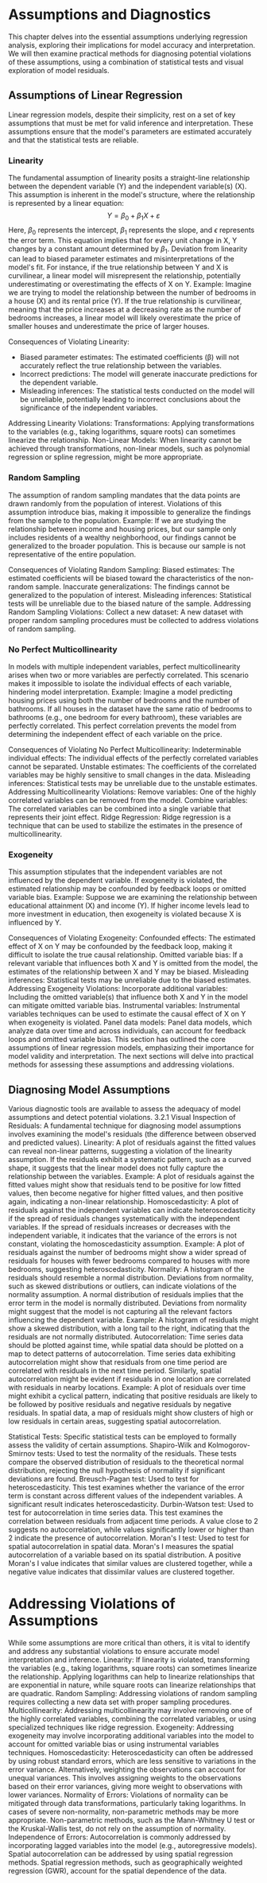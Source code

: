 # Assumptions and Diagnostics

This chapter delves into the essential assumptions underlying regression analysis, exploring their implications for model accuracy and interpretation. We will then examine practical methods for diagnosing potential violations of these assumptions, using a combination of statistical tests and visual exploration of model residuals.

## Assumptions of Linear Regression
Linear regression models, despite their simplicity, rest on a set of key assumptions that must be met for valid inference and interpretation. These assumptions ensure that the model's parameters are estimated accurately and that the statistical tests are reliable.

### Linearity 
The fundamental assumption of linearity posits a straight-line relationship between the dependent variable (Y) and the independent variable(s) (X). This assumption is inherent in the model's structure, where the relationship is represented by a linear equation: $$Y=\beta_0+\beta_1X+\varepsilon$$
Here, $\beta_0$ represents the intercept, $\beta_1$ represents the slope, and $\epsilon$ represents the error term. This equation implies that for every unit change in X, Y changes by a constant amount determined by $\beta_1$. 
Deviation from linearity can lead to biased parameter estimates and misinterpretations of the model's fit. For instance, if the true relationship between Y and X is curvilinear, a linear model will misrepresent the relationship, potentially underestimating or overestimating the effects of X on Y.
Example: Imagine we are trying to model the relationship between the number of bedrooms in a house (X) and its rental price (Y). If the true relationship is curvilinear, meaning that the price increases at a decreasing rate as the number of bedrooms increases, a linear model will likely overestimate the price of smaller houses and underestimate the price of larger houses.

Consequences of Violating Linearity:
* Biased parameter estimates: The estimated coefficients (β) will not accurately reflect the true relationship between the variables.
* Incorrect predictions: The model will generate inaccurate predictions for the dependent variable.
* Misleading inferences: The statistical tests conducted on the model will be unreliable, potentially leading to incorrect conclusions about the significance of the independent variables.

Addressing Linearity Violations:
Transformations: Applying transformations to the variables (e.g., taking logarithms, square roots) can sometimes linearize the relationship.
Non-Linear Models: When linearity cannot be achieved through transformations, non-linear models, such as polynomial regression or spline regression, might be more appropriate.

### Random Sampling
The assumption of random sampling mandates that the data points are drawn randomly from the population of interest. Violations of this assumption introduce bias, making it impossible to generalize the findings from the sample to the population.
Example: If we are studying the relationship between income and housing prices, but our sample only includes residents of a wealthy neighborhood, our findings cannot be generalized to the broader population. This is because our sample is not representative of the entire population.

Consequences of Violating Random Sampling:
Biased estimates: The estimated coefficients will be biased toward the characteristics of the non-random sample.
Inaccurate generalizations: The findings cannot be generalized to the population of interest.
Misleading inferences: Statistical tests will be unreliable due to the biased nature of the sample.
Addressing Random Sampling Violations:
Collect a new dataset: A new dataset with proper random sampling procedures must be collected to address violations of random sampling.

### No Perfect Multicollinearity
In models with multiple independent variables, perfect multicollinearity arises when two or more variables are perfectly correlated. This scenario makes it impossible to isolate the individual effects of each variable, hindering model interpretation.
Example: Imagine a model predicting housing prices using both the number of bedrooms and the number of bathrooms. If all houses in the dataset have the same ratio of bedrooms to bathrooms (e.g., one bedroom for every bathroom), these variables are perfectly correlated. This perfect correlation prevents the model from determining the independent effect of each variable on the price.

Consequences of Violating No Perfect Multicollinearity:
Indeterminable individual effects: The individual effects of the perfectly correlated variables cannot be separated.
Unstable estimates: The coefficients of the correlated variables may be highly sensitive to small changes in the data.
Misleading inferences: Statistical tests may be unreliable due to the unstable estimates.
Addressing Multicollinearity Violations:
Remove variables: One of the highly correlated variables can be removed from the model.
Combine variables: The correlated variables can be combined into a single variable that represents their joint effect.
Ridge Regression: Ridge regression is a technique that can be used to stabilize the estimates in the presence of multicollinearity.

### Exogeneity
This assumption stipulates that the independent variables are not influenced by the dependent variable. If exogeneity is violated, the estimated relationship may be confounded by feedback loops or omitted variable bias.
Example: Suppose we are examining the relationship between educational attainment (X) and income (Y). If higher income levels lead to more investment in education, then exogeneity is violated because X is influenced by Y.

Consequences of Violating Exogeneity:
Confounded effects: The estimated effect of X on Y may be confounded by the feedback loop, making it difficult to isolate the true causal relationship.
Omitted variable bias: If a relevant variable that influences both X and Y is omitted from the model, the estimates of the relationship between X and Y may be biased.
Misleading inferences: Statistical tests may be unreliable due to the biased estimates.
Addressing Exogeneity Violations:
Incorporate additional variables: Including the omitted variable(s) that influence both X and Y in the model can mitigate omitted variable bias.
Instrumental variables: Instrumental variables techniques can be used to estimate the causal effect of X on Y when exogeneity is violated.
Panel data models: Panel data models, which analyze data over time and across individuals, can account for feedback loops and omitted variable bias.
This section has outlined the core assumptions of linear regression models, emphasizing their importance for model validity and interpretation. The next sections will delve into practical methods for assessing these assumptions and addressing violations.


## Diagnosing Model Assumptions

Various diagnostic tools are available to assess the adequacy of model assumptions and detect potential violations.
3.2.1 Visual Inspection of Residuals: A fundamental technique for diagnosing model assumptions involves examining the model's residuals (the difference between observed and predicted values).
Linearity: A plot of residuals against the fitted values can reveal non-linear patterns, suggesting a violation of the linearity assumption. If the residuals exhibit a systematic pattern, such as a curved shape, it suggests that the linear model does not fully capture the relationship between the variables.
Example: A plot of residuals against the fitted values might show that residuals tend to be positive for low fitted values, then become negative for higher fitted values, and then positive again, indicating a non-linear relationship.
Homoscedasticity: A plot of residuals against the independent variables can indicate heteroscedasticity if the spread of residuals changes systematically with the independent variables. If the spread of residuals increases or decreases with the independent variable, it indicates that the variance of the errors is not constant, violating the homoscedasticity assumption.
Example: A plot of residuals against the number of bedrooms might show a wider spread of residuals for houses with fewer bedrooms compared to houses with more bedrooms, suggesting heteroscedasticity.
Normality: A histogram of the residuals should resemble a normal distribution. Deviations from normality, such as skewed distributions or outliers, can indicate violations of the normality assumption. A normal distribution of residuals implies that the error term in the model is normally distributed. Deviations from normality might suggest that the model is not capturing all the relevant factors influencing the dependent variable.
Example: A histogram of residuals might show a skewed distribution, with a long tail to the right, indicating that the residuals are not normally distributed.
Autocorrelation: Time series data should be plotted against time, while spatial data should be plotted on a map to detect patterns of autocorrelation. Time series data exhibiting autocorrelation might show that residuals from one time period are correlated with residuals in the next time period. Similarly, spatial autocorrelation might be evident if residuals in one location are correlated with residuals in nearby locations.
Example: A plot of residuals over time might exhibit a cyclical pattern, indicating that positive residuals are likely to be followed by positive residuals and negative residuals by negative residuals. In spatial data, a map of residuals might show clusters of high or low residuals in certain areas, suggesting spatial autocorrelation.


Statistical Tests: Specific statistical tests can be employed to formally assess the validity of certain assumptions.
Shapiro-Wilk and Kolmogorov-Smirnov tests: Used to test the normality of the residuals. These tests compare the observed distribution of residuals to the theoretical normal distribution, rejecting the null hypothesis of normality if significant deviations are found.
Breusch-Pagan test: Used to test for heteroscedasticity. This test examines whether the variance of the error term is constant across different values of the independent variables. A significant result indicates heteroscedasticity.
Durbin-Watson test: Used to test for autocorrelation in time series data. This test examines the correlation between residuals from adjacent time periods. A value close to 2 suggests no autocorrelation, while values significantly lower or higher than 2 indicate the presence of autocorrelation.
Moran's I test: Used to test for spatial autocorrelation in spatial data. Moran's I measures the spatial autocorrelation of a variable based on its spatial distribution. A positive Moran's I value indicates that similar values are clustered together, while a negative value indicates that dissimilar values are clustered together.


# Addressing Violations of Assumptions
While some assumptions are more critical than others, it is vital to identify and address any substantial violations to ensure accurate model interpretation and inference.
Linearity: If linearity is violated, transforming the variables (e.g., taking logarithms, square roots) can sometimes linearize the relationship. Applying logarithms can help to linearize relationships that are exponential in nature, while square roots can linearize relationships that are quadratic.
Random Sampling: Addressing violations of random sampling requires collecting a new data set with proper sampling procedures.
Multicollinearity: Addressing multicollinearity may involve removing one of the highly correlated variables, combining the correlated variables, or using specialized techniques like ridge regression.
Exogeneity: Addressing exogeneity may involve incorporating additional variables into the model to account for omitted variable bias or using instrumental variables techniques.
Homoscedasticity: Heteroscedasticity can often be addressed by using robust standard errors, which are less sensitive to variations in the error variance. Alternatively, weighting the observations can account for unequal variances. This involves assigning weights to the observations based on their error variances, giving more weight to observations with lower variances.
Normality of Errors: Violations of normality can be mitigated through data transformations, particularly taking logarithms. In cases of severe non-normality, non-parametric methods may be more appropriate. Non-parametric methods, such as the Mann-Whitney U test or the Kruskal-Wallis test, do not rely on the assumption of normality.
Independence of Errors: Autocorrelation is commonly addressed by incorporating lagged variables into the model (e.g., autoregressive models). Spatial autocorrelation can be addressed by using spatial regression methods. Spatial regression methods, such as geographically weighted regression (GWR), account for the spatial dependence of the data.



